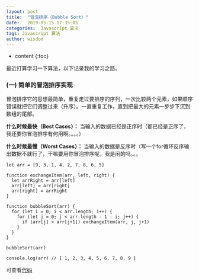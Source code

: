 ```yaml
---
layout: post
title:  "冒泡排序（Bubble Sort）"
date:   2019-05-15 17:35:05
categories:  Javascript 算法
tags: Javascript 算法
author: wisdom
---
```


* content
{:toc}

最近打算学习一下算法，以下记录我的学习之路。




### (一) 简单的冒泡排序实现

冒泡排序它的思想最简单，重复走过要排序的序列，一次比较两个元素，如果顺序错误就把它们调整过来（升序）。一直重复工作，直到把最大的元素一步步下沉到数组的尾部。

**什么时候最快（Best Cases）：**
当输入的数据已经是正序时（都已经是正序了，我还要你冒泡排序有何用啊。。。。）

**什么时候最慢（Worst Cases）：**
当输入的数据是反序时（写一个for循环反序输出数据不就行了，干嘛要用你冒泡排序呢，我是闲的吗。。。

    let arr = [9, 3, 1, 4, 2, 7, 8, 6, 5]
    
    function exchangeItem(arr, left, right) {
      let arrRight = arr[left]
      arr[left] = arr[right]
      arr[right] = arrRight
    }
    
    function bubbleSort(arr) {
      for (let i = 0; i < arr.length; i++) {
        for (let j = 0; j < arr.length - 1 - i; j++) {
          if (arr[j] > arr[j+1]) exchangeItem(arr, j, j+1)
        }
      }
    }
    
    bubbleSort(arr)
    
    console.log(arr) // [ 1, 2, 3, 4, 5, 6, 7, 8, 9 ]

可查看[代码](https://github.com/findwisdom/arithmetic-js/blob/master/sort/bubbleSort.js) 

   
